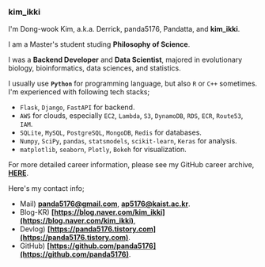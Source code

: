 ### kim_ikki

I'm Dong-wook Kim, a.k.a. Derrick, panda5176, Pandatta, and **kim_ikki**.

I am a Master's student studing **Philosophy of Science**.

I was a **Backend Developer** and **Data Scientist**, majored in evolutionary biology, bioinformatics, data sciences, and statistics.

I usually use **`Python`** for programming language, but also `R` or `C++` sometimes. I'm experienced with following tech stacks;

- `Flask`, `Django`, `FastAPI` for backend.
- `AWS` for clouds, especially `EC2`, `Lambda`, `S3`, `DynamoDB`, `RDS`, `ECR`, `Route53`, `IAM`.
- `SQLite`, `MySQL`, `PostgreSQL`, `MongoDB`, `Redis` for databases.
- `Numpy`, `SciPy`, `pandas`, `statsmodels`, `scikit-learn`, `Keras` for analysis.
- `matplotlib`, `seaborn`, `Plotly`, `Bokeh` for visualization.

For more detailed career information, please see my GitHub career archive, **[HERE](https://github.com/panda5176/panda5176/blob/main/CAREER.md)**.

Here's my contact info;

- Mail) **panda5176@gmail.com**, **ap5176@kaist.ac.kr**.
- Blog-KR) **[https://blog.naver.com/kim_ikki](https://blog.naver.com/kim_ikki)**,
- Devlog) **[https://panda5176.tistory.com](https://panda5176.tistory.com)**.
- GitHub) **[https://github.com/panda5176](https://github.com/panda5176)**.
